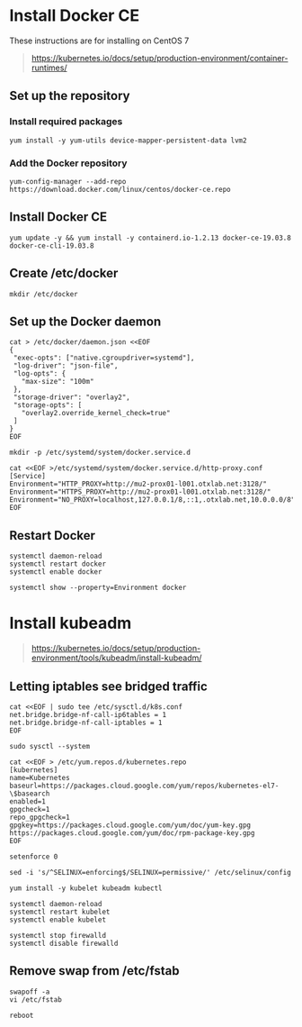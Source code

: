 # Install Docker CE
These instructions are for installing on CentOS 7
> https://kubernetes.io/docs/setup/production-environment/container-runtimes/
## Set up the repository
### Install required packages
```
yum install -y yum-utils device-mapper-persistent-data lvm2
```
### Add the Docker repository
```
yum-config-manager --add-repo https://download.docker.com/linux/centos/docker-ce.repo
```
## Install Docker CE
```
yum update -y && yum install -y containerd.io-1.2.13 docker-ce-19.03.8 docker-ce-cli-19.03.8
```
## Create /etc/docker
```
mkdir /etc/docker
```
## Set up the Docker daemon
```
cat > /etc/docker/daemon.json <<EOF
{
 "exec-opts": ["native.cgroupdriver=systemd"],
 "log-driver": "json-file",
 "log-opts": {
   "max-size": "100m"
 },
 "storage-driver": "overlay2",
 "storage-opts": [
   "overlay2.override_kernel_check=true"
 ]
}
EOF
```
```
mkdir -p /etc/systemd/system/docker.service.d
```
```
cat <<EOF >/etc/systemd/system/docker.service.d/http-proxy.conf
[Service]
Environment="HTTP_PROXY=http://mu2-prox01-l001.otxlab.net:3128/"
Environment="HTTPS_PROXY=http://mu2-prox01-l001.otxlab.net:3128/"
Environment="NO_PROXY=localhost,127.0.0.1/8,::1,.otxlab.net,10.0.0.0/8"
EOF
```
## Restart Docker
```
systemctl daemon-reload
systemctl restart docker
systemctl enable docker
```
```
systemctl show --property=Environment docker
```

# Install kubeadm
> https://kubernetes.io/docs/setup/production-environment/tools/kubeadm/install-kubeadm/
## Letting iptables see bridged traffic
```
cat <<EOF | sudo tee /etc/sysctl.d/k8s.conf
net.bridge.bridge-nf-call-ip6tables = 1
net.bridge.bridge-nf-call-iptables = 1
EOF
```
```
sudo sysctl --system
```
```
cat <<EOF > /etc/yum.repos.d/kubernetes.repo
[kubernetes]
name=Kubernetes
baseurl=https://packages.cloud.google.com/yum/repos/kubernetes-el7-\$basearch
enabled=1
gpgcheck=1
repo_gpgcheck=1
gpgkey=https://packages.cloud.google.com/yum/doc/yum-key.gpg https://packages.cloud.google.com/yum/doc/rpm-package-key.gpg
EOF
```
```
setenforce 0
```
```
sed -i 's/^SELINUX=enforcing$/SELINUX=permissive/' /etc/selinux/config
```
```
yum install -y kubelet kubeadm kubectl
```
```
systemctl daemon-reload
systemctl restart kubelet
systemctl enable kubelet
```
```
systemctl stop firewalld
systemctl disable firewalld
```

## Remove swap from /etc/fstab
```
swapoff -a
vi /etc/fstab
```

```
reboot
```
